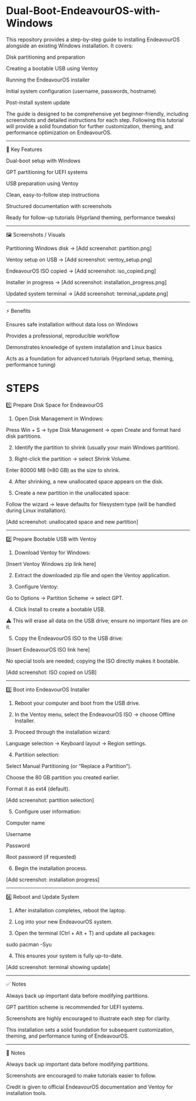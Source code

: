 # Dual-Boot-EndeavourOS-with-Windows
This repository provides a step-by-step guide to installing EndeavourOS alongside an existing Windows installation. It covers:

Disk partitioning and preparation

Creating a bootable USB using Ventoy

Running the EndeavourOS installer

Initial system configuration (username, passwords, hostname)

Post-install system update


The guide is designed to be comprehensive yet beginner-friendly, including screenshots and detailed instructions for each step. Following this tutorial will provide a solid foundation for further customization, theming, and performance optimization on EndeavourOS.


---

📌 Key Features

Dual-boot setup with Windows

GPT partitioning for UEFI systems

USB preparation using Ventoy

Clean, easy-to-follow step instructions

Structured documentation with screenshots

Ready for follow-up tutorials (Hyprland theming, performance tweaks)



---

🖼 Screenshots / Visuals

Partitioning Windows disk → [Add screenshot: partition.png]

Ventoy setup on USB → [Add screenshot: ventoy_setup.png]

EndeavourOS ISO copied → [Add screenshot: iso_copied.png]

Installer in progress → [Add screenshot: installation_progress.png]

Updated system terminal → [Add screenshot: terminal_update.png]



---

⚡ Benefits

Ensures safe installation without data loss on Windows

Provides a professional, reproducible workflow

Demonstrates knowledge of system installation and Linux basics

Acts as a foundation for advanced tutorials (Hyprland setup, theming, performance tuning)




# STEPS

1️⃣ Prepare Disk Space for EndeavourOS

1. Open Disk Management in Windows:

Press Win + S → type Disk Management → open Create and format hard disk partitions.



2. Identify the partition to shrink (usually your main Windows partition).


3. Right-click the partition → select Shrink Volume.

Enter 80000 MB (≈80 GB) as the size to shrink.



4. After shrinking, a new unallocated space appears on the disk.


5. Create a new partition in the unallocated space:

Follow the wizard → leave defaults for filesystem type (will be handled during Linux installation).

[Add screenshot: unallocated space and new partition]





---

2️⃣ Prepare Bootable USB with Ventoy

1. Download Ventoy for Windows:

[Insert Ventoy Windows zip link here]



2. Extract the downloaded zip file and open the Ventoy application.


3. Configure Ventoy:

Go to Options → Partition Scheme → select GPT.



4. Click Install to create a bootable USB.

⚠️ This will erase all data on the USB drive; ensure no important files are on it.



5. Copy the EndeavourOS ISO to the USB drive:

[Insert EndeavourOS ISO link here]

No special tools are needed; copying the ISO directly makes it bootable.

[Add screenshot: ISO copied on USB]





---

3️⃣ Boot into EndeavourOS Installer

1. Reboot your computer and boot from the USB drive.


2. In the Ventoy menu, select the EndeavourOS ISO → choose Offline Installer.


3. Proceed through the installation wizard:

Language selection → Keyboard layout → Region settings.



4. Partition selection:

Select Manual Partitioning (or “Replace a Partition”).

Choose the 80 GB partition you created earlier.

Format it as ext4 (default).

[Add screenshot: partition selection]



5. Configure user information:

Computer name

Username

Password

Root password (if requested)



6. Begin the installation process.

[Add screenshot: installation progress]





---

4️⃣ Reboot and Update System

1. After installation completes, reboot the laptop.


2. Log into your new EndeavourOS system.


3. Open the terminal (Ctrl + Alt + T) and update all packages:



sudo pacman -Syu

4. This ensures your system is fully up-to-date.

[Add screenshot: terminal showing update]





---

✅ Notes

Always back up important data before modifying partitions.

GPT partition scheme is recommended for UEFI systems.

Screenshots are highly encouraged to illustrate each step for clarity.

This installation sets a solid foundation for subsequent customization, theming, and performance tuning of EndeavourOS.


---

📝 Notes

Always back up important data before modifying partitions.

Screenshots are encouraged to make tutorials easier to follow.

Credit is given to official EndeavourOS documentation and Ventoy for installation tools.
